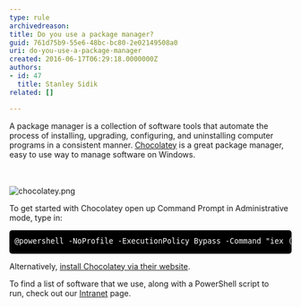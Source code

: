 ```yaml
---
type: rule
archivedreason: 
title: Do you use a package manager?
guid: 761d75b9-55e6-48bc-bc80-2e02149508a0
uri: do-you-use-a-package-manager
created: 2016-06-17T06:29:18.0000000Z
authors:
- id: 47
  title: Stanley Sidik
related: []

---
```



A package manager is a collection of software tools that automate the process of installing, upgrading, configuring, and uninstalling computer programs in a consistent manner. <a href="https&#58;//chocolatey.org/">Chocolatey</a>&#160;is a great package manager, easy to use way to manage software on Windows. <br>
<br><excerpt class='endintro'></excerpt><br>
<dl class="image"><dt> <img alt="chocolatey.png" src="/SiteAssets/do-you-use-a-package-manager/chocolatey.png" /> <br>
   </dt></dl><p>To get started with Chocolatey open up Command Prompt in Administrative mode, type in&#58;&#160;<br></p><pre class="cmd" style="box-sizing&#58;border-box;font-size&#58;0.95em;color&#58;#ffffff;margin-top&#58;0.6em;margin-bottom&#58;0.6em;border-radius&#58;5px;vertical-align&#58;middle;padding&#58;0.5em 0.7em;overflow&#58;auto;line-height&#58;28.8px;background&#58;#000000;">@powershell -NoProfile -ExecutionPolicy Bypass -Com​mand &quot;iex ((new-object net.webclient).DownloadString('https&#58;//chocolatey.org/install.ps1'))&quot; &amp;&amp; SET PATH=%PATH%;%ALLUSERSPROFILE%\chocolatey\bin</pre><p>Alternatively,&#160;<a href="https&#58;//chocolatey.org/install">install Chocolatey via their website</a>.</p><p class="ssw15-rteElement-SSW-Only">To find a list of software that we use, along with a PowerShell&#160;script to run,&#160;check out our <a href="https&#58;//intranet.ssw.com.au/SysAdmin/Lists/WinImageInstalledSoftware/AllItems.aspx"> Intranet</a>&#160;page. <br></p>


